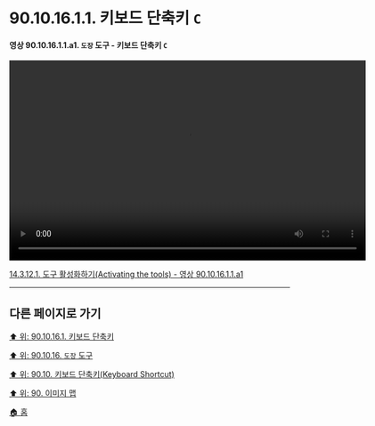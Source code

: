 # 90.10.16.1.1. 키보드 단축키 `C`

<a id="90-10-16-01-01-a1"></a>

#### 영상 90.10.16.1.1.a1. `도장` 도구 - 키보드 단축키 `C`
<video controls="controls" width="640" height="360" src="https://github.com/wonder13662/gimp/assets/15767104/af6ec1cc-a5a2-4c2a-8137-8ed52bc97939"></video>

[14.3.12.1. 도구 활성화하기(Activating the tools) - 영상 90.10.16.1.1.a1](./14-03-12-01-activating_the_tool.md#90-10-16-01-01-a1)

***

## 다른 페이지로 가기

[⬆️ 위: 90.10.16.1. 키보드 단축키](./90-10-16-01-00-keyboard_shortcut.md)

[⬆️ 위: 90.10.16. `도장` 도구](./90-10-16-00-clone.md)

[⬆️ 위: 90.10. 키보드 단축키(Keyboard Shortcut)](./90-10-00-keyboard_shortcut.md)

[⬆️ 위: 90. 이미지 맵](./90-00-image-map.md)

[🏠 홈](./00-home.md)